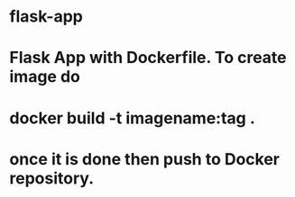# flask-app
# Flask App with Dockerfile. To create image do 
# docker build -t imagename:tag . 
# once it is done then push to Docker repository.